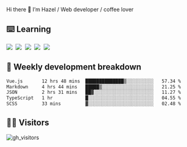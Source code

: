 
Hi there 👋 I’m Hazel / Web developer / coffee lover

## ⌨️ Learning

<samp>
 <a href="https://github.com/vuejs/core"><img src="https://api.iconify.design/logos:vue.svg" /></a>
  <a href="https://github.com/vuejs/core"><img src="https://api.iconify.design/logos:react.svg" /></a>
  <a href="https://github.com/vitejs/vite"><img src="https://api.iconify.design/logos:vitejs.svg" /></a>
  <a href="https://github.com/microsoft/TypeScript"><img src="https://api.iconify.design/logos:typescript-icon.svg" /></a> 
  <a href="https://github.com/unocss/unocss"><img src="https://api.iconify.design/logos:unocss.svg" /></a>
  

</samp>


## 🦀 Weekly development breakdown

<!--START_SECTION:waka-->

```txt
Vue.js       12 hrs 48 mins  ██████████████▒░░░░░░░░░░   57.34 %
Markdown     4 hrs 44 mins   █████▒░░░░░░░░░░░░░░░░░░░   21.25 %
JSON         2 hrs 31 mins   ██▓░░░░░░░░░░░░░░░░░░░░░░   11.27 %
TypeScript   1 hr            █░░░░░░░░░░░░░░░░░░░░░░░░   04.55 %
SCSS         33 mins         ▓░░░░░░░░░░░░░░░░░░░░░░░░   02.48 %
```

<!--END_SECTION:waka-->
## 👬🏻 Visitors

![gh_visitors](https://profile-counter.glitch.me/Hazel-Lin/count.svg)

